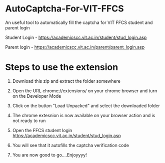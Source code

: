 # AutoCaptcha-For-VIT-FFCS

An useful tool to automatically fill the captcha for VIT FFCS student and parent login

Student Login - https://academicscc.vit.ac.in/student/stud_login.asp

Parent login  - https://academicscc.vit.ac.in/parent/parent_login.asp


# Steps to use the extension

1. Download this zip and extract the folder somewhere

2. Open the URL chrome://extensions/ on your chrome browser and turn on the Developer Mode

3. Click on the button "Load Unpacked" and select the downloaded folder

4. The chrome extesnion is now available on your browser action and is not ready to run

5. Open the FFCS student login https://academicscc.vit.ac.in/student/stud_login.asp 

6. You will see that it autofills the captcha verification code

7. You are now good to go....Enjoyyyy!
